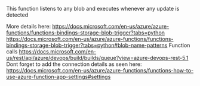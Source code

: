 This function listens to any blob and executes whenever any update is detected

More details here:
https://docs.microsoft.com/en-us/azure/azure-functions/functions-bindings-storage-blob-trigger?tabs=python
https://docs.microsoft.com/en-us/azure/azure-functions/functions-bindings-storage-blob-trigger?tabs=python#blob-name-patterns
Function calls https://docs.microsoft.com/en-us/rest/api/azure/devops/build/builds/queue?view=azure-devops-rest-5.1  
Dont forget to add the connection details as seen here: https://docs.microsoft.com/en-us/azure/azure-functions/functions-how-to-use-azure-function-app-settings#settings 